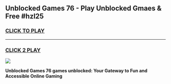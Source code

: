 
## Unblocked Games 76 - Play Unblocked Gmaes & Free #hzl25
<h3>
<a href="https://premium.freeplayer.one?title=Unblocked_Games_76&ref=03M">CLICK TO PLAY</a></h3>
<hr>

<h3>
<a href="https://premium.freeplayer.one?title=Unblocked_Games_76&ref=03M">CLICK 2 PLAY</a>
  
</h3>

<a href="https://premium.freeplayer.one?title=Unblocked_Games_76&ref=03M"><img src="https://clearcache.store/games.png"></a>


**Unblocked Games 76 games unblocked: Your Gateway to Fun and Accessible Online Gaming**

